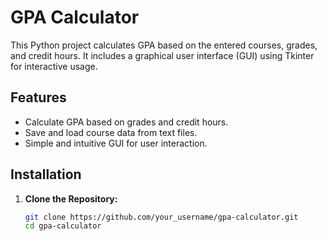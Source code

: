 # GPA Calculator

This Python project calculates GPA based on the entered courses, grades, and credit hours. It includes a graphical user interface (GUI) using Tkinter for interactive usage.

## Features

- Calculate GPA based on grades and credit hours.
- Save and load course data from text files.
- Simple and intuitive GUI for user interaction.

## Installation

1. **Clone the Repository:**
   ```bash
   git clone https://github.com/your_username/gpa-calculator.git
   cd gpa-calculator
